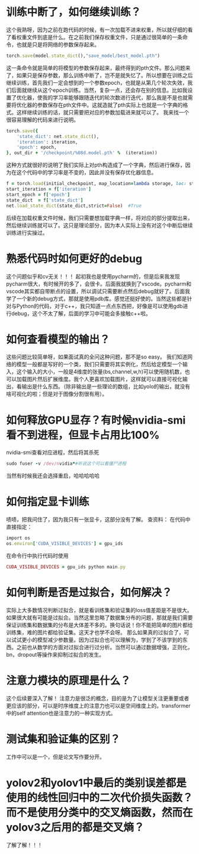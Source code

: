 # 训练中断了，如何继续训练？
这个我熟呀，因为之前在跑代码的时候，有一次加载不进来权重，所以就仔细的看了看权重文件到底是什么。在之前我们保存权重文件，只是通过很简单的一条命令，也就是只是将网络的参数保存起来。
```ruby
torch.save(model.state_dict(),"save_model/best_model.pth")
```
这一条命令就是简单的将模型的参数保存起来，最终得到的pth文件。那么问题来了，如果只是保存参数，那么训练中断了，岂不是就失忆了。所以想要在训练之后继续训练，首先我们一定会想到的一个参数epoch，也就是从第几个轮次失效，我们后面就继续从这个epoch训练。当然，复杂一点，还会存在别的信息。比如我设置了优化器，使我的学习率能够跟随迭代的轮次数进行迭代，那么我是不是也就需要将优化器的参数保存在pth文件中。这就造就了pth实际上也就是一个字典的格式。这样继续训练的话，就只需要把对应的参数加载进来就可以了。
我来找一个很容易理解的代码来进行说明。
```ruby
torch.save({
    'state_dict': net.state_dict(),
    'iteration': iteration,
    'epoch': epoch,
}, out_dir + '/checkpoint/%08d.model.pth' %  (iteration))
```
这种方式就很好的说明了我们实际上对pth构造成了一个字典，然后进行保存，因为在这个代码中的学习率是不变的，因此并没有保存优化器信息。
```ruby
f = torch.load(initial_checkpoint, map_location=lambda storage, loc: storage)
start_iteration = f['iteration']
start_epoch = f['epoch']
state_dict  = f['state_dict']
net.load_state_dict(state_dict,strict=False)  #True
```
后续在加载权重文件时候，我们只需要想加载字典一样，将对应的部分提取出来，然后继续训练就可以了。这只是理论部分，因为本人实际上没有对这个中断后继续训练进行实操过。

# 熟悉代码时如何更好的debug
这个问题似乎和cv无关！！！
起初我也是使用pycharm的，但是后来我发现pycharm很大，有时候开的多了，会很卡。后面我就换到了vscode。pycharm和vscode其实都自带断点的设置，所以调试只需要断点然后debug就好了。后面我学了一个新的debug方式，那就是使用pdb库。感觉还挺好使的。当然这些都是针对与Python的代码，对于c++，我只知道一点点东西把，好像是可以使用gdb进行debug，这个不太了解，后面的学习中可能会多接触c++啦。

# 如何查看模型的输出？
这些问题比较简单呀，如果面试真的全问这种问题，那不是so easy。
我们知道网络的模型一般都是写好的一个类，我们只需要将其实例化，然后给定模型一个输入，这个输入的大小，一般是4维度的张量(bs,channel,w,h)可以使用随机数，也可以加载图片然后扩展维度。我个人更喜欢加载图片，这样就可以直接可视化输出，看输出是什么东西。（除非输出是一些理论的数组，比如yolo的输出，就没有啥可视化的啦；但是对于图像分割很有用）。

# 如何释放GPU显存？有时候nvidia-smi看不到进程，但显卡占用比100%
nvidia-smi查看对应进程，然后将其杀死
```ruby
sudo fuser -v /dev/nvidia*#听说这个可以看僵尸进程
```
当然有时候我还会选择重启，哈哈哈哈哈
# 如何指定显卡训练
啧啧，把我问住了，因为我只有一张显卡，这部分没有了解。
查资料：
在代码中直接指定：
```ruby
import os
os.environ['CUDA_VISIBLE_DEVICES'] = gpu_ids
```
在命令行中执行代码时使用
```ruby
CUDA_VISIBLE_DEVICES = gpu_ids python main.py
```

# 如何判断是否是过拟合，如何解决？
实际上大多数情况判断过拟合，就是看训练集和验证集的loss值差距是不是很大。如果很大就有可能是过拟合。当然这里忽略了数据集分布的问题，那就是我们需要保证训练集和数据集的分布是大体差不多的。换句话说！你不能把简单的图片都给训练集，难的图片都给验证集。这天才也学不会呀。
那么如果真的过拟合了，可以试试更小的模型减少参数量。因为过拟合也可以理解为，学到了不该学到的东西。之前也从数学的方面对过拟合进行过分析。当然可以通过数据增强，正则化，bn，dropout等操作来抑制过拟合的发生。

# 注意力模块的原理是什么？
这个后续要深入了解！
注意力是很泛的概念，目的是为了让模型关注更重要或者更应该的部分，可以是时序维度上的注意力也可以是空间维度上的。transformer中的self attention也是注意力的一种实现方式。

# 测试集和验证集的区别？
工作中可以是一个，但是论文写作要分开。

# yolov2和yolov1中最后的类别误差都是使用的线性回归中的二次代价损失函数？而不是使用分类中的交叉熵函数，然而在yolov3之后用的都是交叉熵？
了解了解！！！
